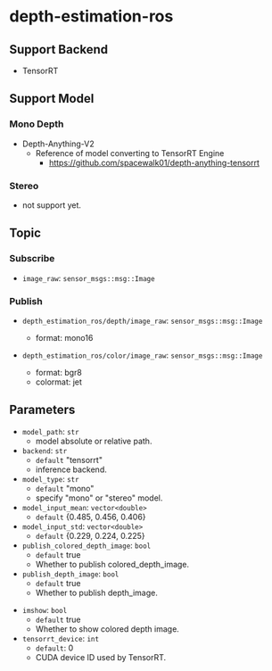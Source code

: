 # depth-estimation-ros

## Support Backend
- TensorRT

## Support Model
### Mono Depth
- Depth-Anything-V2
    - Reference of model converting to TensorRT Engine
        - https://github.com/spacewalk01/depth-anything-tensorrt

### Stereo
- not support yet.

## Topic

### Subscribe
- `image_raw`: `sensor_msgs::msg::Image`

### Publish
- `depth_estimation_ros/depth/image_raw`: `sensor_msgs::msg::Image`
    - format: mono16

- `depth_estimation_ros/color/image_raw`: `sensor_msgs::msg::Image`
    - format: bgr8
    - colormat: jet

## Parameters
- `model_path`: `str`
    - model absolute or relative path.
- `backend`: `str`
    - `default` "tensorrt"
    - inference backend.
- `model_type`: `str`
    - `default` "mono"
    - specify "mono" or "stereo" model.
- `model_input_mean`: `vector<double>`
    - `default` {0.485, 0.456, 0.406}
- `model_input_std`: `vector<double>`
    - `default` {0.229, 0.224, 0.225}
- `publish_colored_depth_image`: `bool`
    - `default` true
    - Whether to publish colored_depth_image.
- `publish_depth_image`: `bool`
    - `default` true
    - Whether to publish depth_image.
<!-- - `publish_point_cloud2`: `bool`
    - `default` false
    - Whether to publish point_cloud2.
    - not support yet. -->
- `imshow`: `bool`
    - `default` true
    - Whether to show colored depth image.
- `tensorrt_device`: `int`
    - `default`: 0
    - CUDA device ID used by TensorRT.
